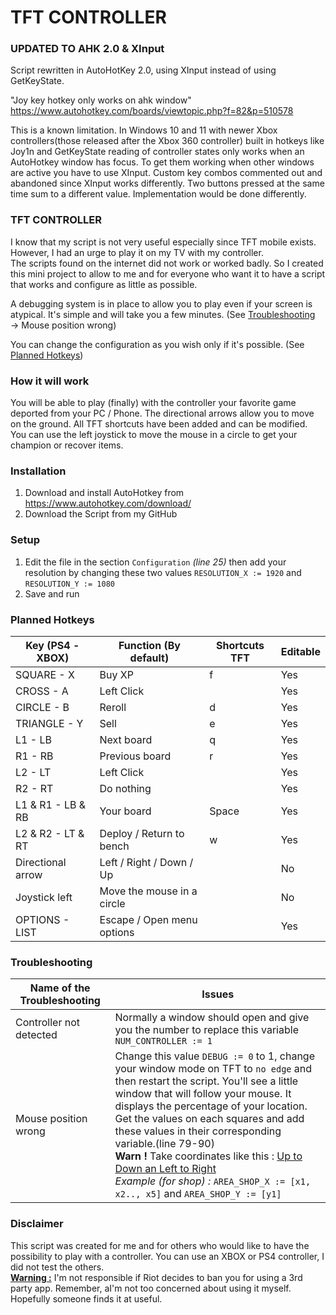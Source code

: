 # TFT CONTROLLER

### UPDATED TO AHK 2.0 & XInput

Script rewritten in AutoHotKey 2.0, using XInput instead of using GetKeyState.

"Joy key hotkey only works on ahk window"
https://www.autohotkey.com/boards/viewtopic.php?f=82&p=510578

This is a known limitation. In Windows 10 and 11 with newer Xbox controllers(those released after the Xbox 360 controller) built in hotkeys like Joy1n and GetKeyState reading of controller states only works when an AutoHotkey window has focus. To get them working when other windows are active you have to use XInput.
Custom key combos commented out and abandoned since XInput works differently. Two buttons pressed at the same time sum to a different value. Implementation would be done differently.

### TFT CONTROLLER

I know that my script is not very useful especially since TFT mobile exists. However, I had an urge to play it on my TV with my controller. <br>
The scripts found on the internet did not work or worked badly. So I created this mini project to allow to me and for everyone who want it to have a script that works and configure as little as possible. <br>

A debugging system is in place to allow you to play even if your screen is atypical. It's simple and will take you a few minutes. (See [Troubleshooting](/README.md#Troubleshooting) → Mouse position wrong)

You can change the configuration as you wish only if it's possible. (See [Planned Hotkeys](/README.md#Planned-Hotkeys))

### How it will work
You will be able to play (finally) with the controller your favorite game deported from your PC / Phone. The directional arrows allow you to move on the ground. All TFT shortcuts have been added and can be modified.
You can use the left joystick to move the mouse in a circle to get your champion or recover items.

### Installation
1. Download and install AutoHotkey from https://www.autohotkey.com/download/
2. Download the Script from my GitHub

### Setup
1. Edit the file in the section ``Configuration`` _(line 25)_ then add your resolution by changing these two values `RESOLUTION_X := 1920` and `RESOLUTION_Y := 1080`
2. Save and run

### Planned Hotkeys
| Key (PS4 - XBOX)    | Function (By default)       | Shortcuts TFT | Editable |
|---------------------|-----------------------------|---------------|----------|
| SQUARE   -  X       | Buy XP                      | f             | Yes      |
| CROSS    -  A       | Left Click                  |               | Yes      |
| CIRCLE   -  B       | Reroll                      | d             | Yes      |
| TRIANGLE -  Y       | Sell                        | e             | Yes      |
| L1       -  LB      | Next board                  | q             | Yes      |
| R1       -  RB      | Previous board              | r             | Yes      |
| L2       -  LT      | Left Click                  |               | Yes      |
| R2       -  RT      | Do nothing                  |               | Yes      |
| L1 & R1  -  LB & RB | Your board                  | Space         | Yes      |
| L2 & R2  -  LT & RT | Deploy / Return to bench    | w             | Yes      |
| Directional arrow   | Left / Right / Down / Up    |               | No       |
| Joystick left       | Move the mouse in a circle  |               | No       |
| OPTIONS - LIST      | Escape / Open menu options  |               | Yes      |


### Troubleshooting

| Name of the Troubleshooting | Issues                                                                                                                                                                                                                                                                                                                                                                                                                                                                                             |
|-----------------------------|----------------------------------------------------------------------------------------------------------------------------------------------------------------------------------------------------------------------------------------------------------------------------------------------------------------------------------------------------------------------------------------------------------------------------------------------------------------------------------------------------|
| Controller not detected     | Normally a window should open and give you the number to replace this variable `NUM_CONTROLLER := 1`                                                                                                                                                                                                                                                                                                                                                                                               |
| Mouse position wrong        | Change this value `DEBUG := 0` to 1, change your window mode on TFT to `no edge` and then restart the script. You'll see a little window that will follow your mouse. It displays the percentage of your location. <br/>Get the values on each squares and add these values in their corresponding variable.(line 79-90) <br/>**Warn !** Take coordinates like this : <u>Up to Down an Left to Right</u><br/> _Example (for shop) :_ ``AREA_SHOP_X := [x1, x2.., x5]`` and ``AREA_SHOP_Y := [y1]`` | 

### Disclaimer

This script was created for me and for others who would like to have the possibility to play with a controller. You can use an XBOX or PS4 controller, I did not test the others.<br>
<u>**Warning :**</u> I'm not responsible if Riot decides to ban you for using a 3rd party app. Remember, aI'm not too concerned about using it myself. Hopefully someone finds it at useful.
